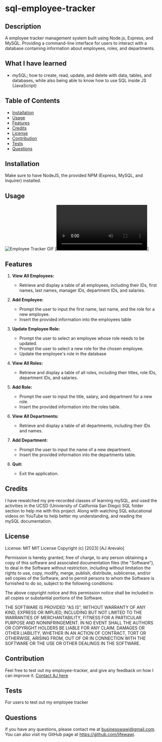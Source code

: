 # sql-employee-tracker

## Description

A employee tracker management system built using Node.js, Express, and MySQL. Providing a command-line interface for users to interact with a database containing information about employees, roles, and departments.

## What I have learned

- mySQL; how to create, read, update, and delete with data, tables, and databases, while also being able to know how to use SQL inside JS (JavaScript)

## Table of Contents

- [Installation](#installation)
- [Usage](#usage)
- [Features](#features)
- [Credits](#credits)
- [License](#license)
- [Contribution](#contribution)
- [Tests](#tests)
- [Questions](#questions)

## Installation

Make sure to have NodeJS, the provided NPM (Express, MySQL, and Inquirer) installed.

## Usage

![Employee Tracker GIF](assets/sql-employee-tracker.gif)
[![Click here to Download Tutorial Video](./assets/sql-employee-tracker.mp4)]

## Features

1. **View All Employees:**
   - Retrieve and display a table of all employees, including their IDs, first names, last names, manager IDs, department IDs, and salaries.

2. **Add Employee:**
   - Prompt the user to input the first name, last name, and the role for a new employee.
   - Insert the provided information into the employees table

3. **Update Employee Role:**
   - Prompt the user to select an employee whose role needs to be updated.
   - Prompt the user to select a new role for the chosen employee.
   - Update the employee's role in the database

4. **View All Roles:**
   - Retrieve and display a table of all roles, including their titles, role IDs, department IDs, and salaries.

5. **Add Role:**
   - Prompt the user to input the title, salary, and department for a new role.
   - Insert the provided information into the roles table.

6. **View All Departments:**
   - Retrieve and display a table of all departments, including their IDs and names.

7. **Add Department:**
   - Prompt the user to input the name of a new department.
   - Insert the provided information into the departments table.

8. **Quit:**
   - Exit the application.


## Credits

I have rewatched my pre-recorded classes of learning mySQL, and used the activities in the UCSD (Univiersity of California San Diego) SQL folder section to help me with this project. Along with watching SQL educational videos on YouTube to help better my understanding, and reading the mySQL documentation.

## License

License: MIT MIT License Copyright (c) [2023] [AJ Arevalo]

Permission is hereby granted, free of charge, to any person obtaining a copy of this software and associated documentation files (the "Software"), to deal in the Software without restriction, including without limitation the rights to use, copy, modify, merge, publish, distribute, sublicense, and/or sell copies of the Software, and to permit persons to whom the Software is furnished to do so, subject to the following conditions:

The above copyright notice and this permission notice shall be included in all copies or substantial portions of the Software.

THE SOFTWARE IS PROVIDED "AS IS", WITHOUT WARRANTY OF ANY KIND, EXPRESS OR IMPLIED, INCLUDING BUT NOT LIMITED TO THE WARRANTIES OF MERCHANTABILITY, FITNESS FOR A PARTICULAR PURPOSE AND NONINFRINGEMENT. IN NO EVENT SHALL THE AUTHORS OR COPYRIGHT HOLDERS BE LIABLE FOR ANY CLAIM, DAMAGES OR OTHER LIABILITY, WHETHER IN AN ACTION OF CONTRACT, TORT OR OTHERWISE, ARISING FROM, OUT OF OR IN CONNECTION WITH THE SOFTWARE OR THE USE OR OTHER DEALINGS IN THE SOFTWARE.

## Contribution

Feel free to test out my employee-tracker, and give any feedback on how I can improve it. [Contact AJ here](#questions)

## Tests

For users to test out my employee tracker

## Questions

If you have any questions, please contact me at businesswawj@gmail.com. You can also visit my GitHub page at https://github.com/lifewawj.